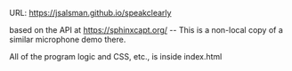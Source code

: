 URL: https://jsalsman.github.io/speakclearly

based on the API at https://sphinxcapt.org/ -- This is a non-local copy of a similar microphone demo there.

All of the program logic and CSS, etc., is inside index.html

